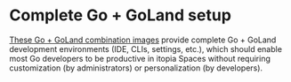 # Complete Go + GoLand setup

[These Go + GoLand combination images](https://github.com/orgs/itopia-inc/packages?tab=packages&repo_name=spaces-images&q=Go+GoLand)
provide complete Go + GoLand development environments (IDE, CLIs, settings, etc.),
which should enable most Go developers to be productive in itopia Spaces
without requiring customization (by administrators) or personalization (by developers).

<!-- TODO: Add a "Design choices" section -->
